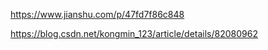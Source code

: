 

https://www.jianshu.com/p/47fd7f86c848

https://blog.csdn.net/kongmin_123/article/details/82080962